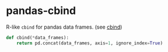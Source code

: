 # pandas-cbind
R-like `cbind` for pandas data frames. (see [cbind](https://stat.ethz.ch/R-manual/R-devel/library/base/html/cbind.html))

```python
def cbind(*data_frames):
    return pd.concat(data_frames, axis=1, ignore_index=True)
```
